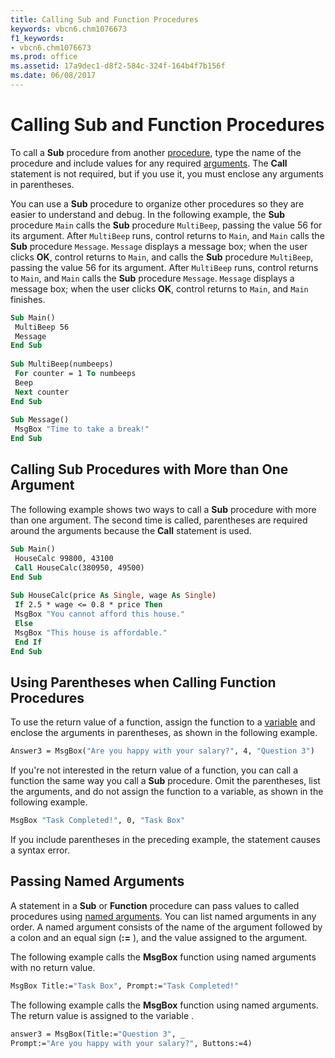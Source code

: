 ```yaml
---
title: Calling Sub and Function Procedures
keywords: vbcn6.chm1076673
f1_keywords:
- vbcn6.chm1076673
ms.prod: office
ms.assetid: 17a9dec1-d8f2-584c-324f-164b4f7b156f
ms.date: 06/08/2017
---
```



# Calling Sub and Function Procedures

To call a  **Sub** procedure from another [procedure](vbe-glossary.md), type the name of the procedure and include values for any required [arguments](vbe-glossary.md). The  **Call** statement is not required, but if you use it, you must enclose any arguments in parentheses.

You can use a  **Sub** procedure to organize other procedures so they are easier to understand and debug. In the following example, the **Sub** procedure `Main` calls the **Sub** procedure `MultiBeep`, passing the value 56 for its argument. After  `MultiBeep` runs, control returns to `Main`, and  `Main` calls the **Sub** procedure `Message`.  `Message` displays a message box; when the user clicks **OK**, control returns to `Main`, and calls the  **Sub** procedure `MultiBeep`, passing the value 56 for its argument. After  `MultiBeep` runs, control returns to `Main`, and  `Main` calls the **Sub** procedure `Message`.  `Message` displays a message box; when the user clicks **OK**, control returns to `Main`, and  `Main` finishes.



```vb
Sub Main() 
 MultiBeep 56 
 Message 
End Sub 
 
Sub MultiBeep(numbeeps) 
 For counter = 1 To numbeeps 
 Beep 
 Next counter 
End Sub 
 
Sub Message() 
 MsgBox "Time to take a break!" 
End Sub
```


## Calling Sub Procedures with More than One Argument

The following example shows two ways to call a  **Sub** procedure with more than one argument. The second time is called, parentheses are required around the arguments because the **Call** statement is used.


```vb
Sub Main() 
 HouseCalc 99800, 43100 
 Call HouseCalc(380950, 49500) 
End Sub 
 
Sub HouseCalc(price As Single, wage As Single) 
 If 2.5 * wage <= 0.8 * price Then 
 MsgBox "You cannot afford this house." 
 Else 
 MsgBox "This house is affordable." 
 End If 
End Sub
```


## Using Parentheses when Calling Function Procedures

To use the return value of a function, assign the function to a [variable](vbe-glossary.md) and enclose the arguments in parentheses, as shown in the following example.


```vb
Answer3 = MsgBox("Are you happy with your salary?", 4, "Question 3") 

```

If you're not interested in the return value of a function, you can call a function the same way you call a  **Sub** procedure. Omit the parentheses, list the arguments, and do not assign the function to a variable, as shown in the following example.




```vb
MsgBox "Task Completed!", 0, "Task Box" 

```

If you include parentheses in the preceding example, the statement causes a syntax error.


## Passing Named Arguments

A statement in a  **Sub** or **Function** procedure can pass values to called procedures using [named arguments](vbe-glossary.md). You can list named arguments in any order. A named argument consists of the name of the argument followed by a colon and an equal sign (**:=** ), and the value assigned to the argument.

The following example calls the  **MsgBox** function using named arguments with no return value.




```vb
MsgBox Title:="Task Box", Prompt:="Task Completed!" 

```

The following example calls the  **MsgBox** function using named arguments. The return value is assigned to the variable .




```vb
answer3 = MsgBox(Title:="Question 3", _ 
Prompt:="Are you happy with your salary?", Buttons:=4) 

```


